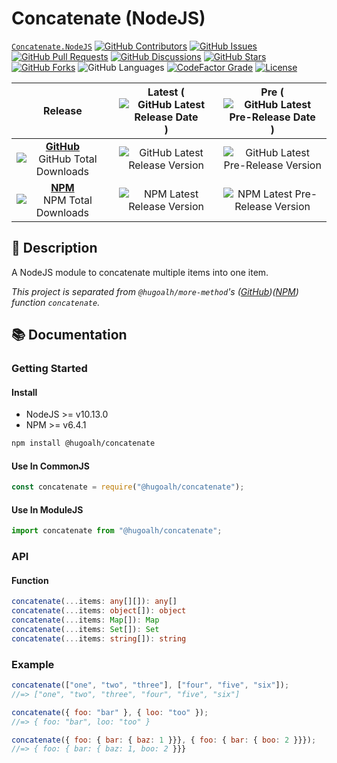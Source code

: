 # Concatenate (NodeJS)

[`Concatenate.NodeJS`](https://github.com/hugoalh-studio/concatenate-nodejs)
[![GitHub Contributors](https://img.shields.io/github/contributors/hugoalh-studio/concatenate-nodejs?label=Contributors&logo=github&logoColor=ffffff&style=flat-square)](https://github.com/hugoalh-studio/concatenate-nodejs/graphs/contributors)
[![GitHub Issues](https://img.shields.io/github/issues-raw/hugoalh-studio/concatenate-nodejs?label=Issues&logo=github&logoColor=ffffff&style=flat-square)](https://github.com/hugoalh-studio/concatenate-nodejs/issues)
[![GitHub Pull Requests](https://img.shields.io/github/issues-pr-raw/hugoalh-studio/concatenate-nodejs?label=Pull%20Requests&logo=github&logoColor=ffffff&style=flat-square)](https://github.com/hugoalh-studio/concatenate-nodejs/pulls)
[![GitHub Discussions](https://img.shields.io/github/discussions/hugoalh-studio/concatenate-nodejs?label=Discussions&logo=github&logoColor=ffffff&style=flat-square)](https://github.com/hugoalh-studio/concatenate-nodejs/discussions)
[![GitHub Stars](https://img.shields.io/github/stars/hugoalh-studio/concatenate-nodejs?label=Stars&logo=github&logoColor=ffffff&style=flat-square)](https://github.com/hugoalh-studio/concatenate-nodejs/stargazers)
[![GitHub Forks](https://img.shields.io/github/forks/hugoalh-studio/concatenate-nodejs?label=Forks&logo=github&logoColor=ffffff&style=flat-square)](https://github.com/hugoalh-studio/concatenate-nodejs/network/members)
![GitHub Languages](https://img.shields.io/github/languages/count/hugoalh-studio/concatenate-nodejs?label=Languages&logo=github&logoColor=ffffff&style=flat-square)
[![CodeFactor Grade](https://img.shields.io/codefactor/grade/github/hugoalh-studio/concatenate-nodejs?label=Grade&logo=codefactor&logoColor=ffffff&style=flat-square)](https://www.codefactor.io/repository/github/hugoalh-studio/concatenate-nodejs)
[![License](https://img.shields.io/static/v1?label=License&message=MIT&style=flat-square)](./LICENSE.md)

| **Release** | **Latest** (![GitHub Latest Release Date](https://img.shields.io/github/release-date/hugoalh-studio/concatenate-nodejs?label=%20&style=flat-square)) | **Pre** (![GitHub Latest Pre-Release Date](https://img.shields.io/github/release-date-pre/hugoalh-studio/concatenate-nodejs?label=%20&style=flat-square)) |
|:-:|:-:|:-:|
| [**GitHub**](https://github.com/hugoalh-studio/concatenate-nodejs/releases) ![GitHub Total Downloads](https://img.shields.io/github/downloads/hugoalh-studio/concatenate-nodejs/total?label=%20&style=flat-square) | ![GitHub Latest Release Version](https://img.shields.io/github/release/hugoalh-studio/concatenate-nodejs?sort=semver&label=%20&style=flat-square) | ![GitHub Latest Pre-Release Version](https://img.shields.io/github/release/hugoalh-studio/concatenate-nodejs?include_prereleases&sort=semver&label=%20&style=flat-square) |
| [**NPM**](https://www.npmjs.com/package/@hugoalh/concatenate) ![NPM Total Downloads](https://img.shields.io/npm/dt/@hugoalh/concatenate?label=%20&style=flat-square) | ![NPM Latest Release Version](https://img.shields.io/npm/v/@hugoalh/concatenate/latest?label=%20&style=flat-square) | ![NPM Latest Pre-Release Version](https://img.shields.io/npm/v/@hugoalh/concatenate/pre?label=%20&style=flat-square) |

## 📝 Description

A NodeJS module to concatenate multiple items into one item.

*This project is separated from `@hugoalh/more-method`'s ([GitHub](https://github.com/hugoalh-studio/more-method-nodejs))([NPM](https://www.npmjs.com/package/@hugoalh/more-method)) function `concatenate`.*

## 📚 Documentation

### Getting Started

#### Install

- NodeJS >= v10.13.0
- NPM >= v6.4.1

```sh
npm install @hugoalh/concatenate
```

#### Use In CommonJS

```js
const concatenate = require("@hugoalh/concatenate");
```

#### Use In ModuleJS

```js
import concatenate from "@hugoalh/concatenate";
```

### API

#### Function

```ts
concatenate(...items: any[][]): any[]
concatenate(...items: object[]): object
concatenate(...items: Map[]): Map
concatenate(...items: Set[]): Set
concatenate(...items: string[]): string
```

### Example

```js
concatenate(["one", "two", "three"], ["four", "five", "six"]);
//=> ["one", "two", "three", "four", "five", "six"]

concatenate({ foo: "bar" }, { loo: "too" });
//=> { foo: "bar", loo: "too" }

concatenate({ foo: { bar: { baz: 1 }}}, { foo: { bar: { boo: 2 }}});
//=> { foo: { bar: { baz: 1, boo: 2 }}}
```
